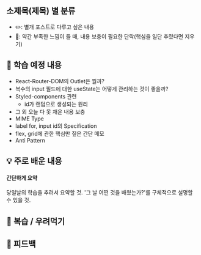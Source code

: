 ## **소제목(제목) 별 분류**
- ✏️: 별개 포스트로 다루고 싶은 내용
- 🚧: 약간 부족한 느낌이 들 때, 내용 보충이 필요한 단락(핵심을 일단 추렸다면 지우기)

## **🔭 학습 예정 내용**
- React-Router-DOM의 Outlet은 뭘까?
- 복수의 input 필드에 대한 useState는 어떻게 관리하는 것이 좋을까?
- Styled-components 관련
    - id가 랜덤으로 생성되는 원리
- 그 외 오늘 다 못 채운 내용 보충
- MIME Type
- label for, input id의 Specification
- flex, grid에 관한 핵심만 짚은 간단 메모
- Anti Pattern

## 💡 주로 배운 내용
#### 간단하게 요약
당일날의 학습을 추려서 요약할 것.
'그 날 어떤 것을 배웠는가?'를 구체적으로 설명할 수 있을 것.

## 🍵 복습 / 우려먹기


## 🤔 피드백